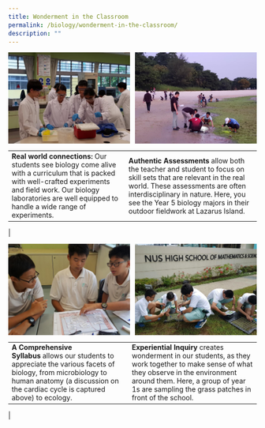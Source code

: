 ```yaml
---
title: Wonderment in the Classroom
permalink: /biology/wonderment-in-the-classroom/
description: ""
---
```

<img src="/images/Biology/Bio%20PhotoWO%201.jpg" style="width:49%" align=left>
<img src="/images/Biology/Bio%20PhotoWO%202.jpg" style="width:49%" align=right>

<br clear="left">

|  |  |
|---|---|
| **Real world connections:** Our students see biology come alive with a curriculum that is packed with well-crafted experiments and field work. Our biology laboratories are well equipped to handle a wide range of experiments. | **Authentic Assessments** allow both the teacher and student to focus on skill sets that are relevant in the real world. These assessments are often interdisciplinary in nature. Here, you see the Year 5 biology majors in their outdoor fieldwork at Lazarus Island. |
|

<img src="/images/Biology/Bio%20PhotoWO%203.jpg" style="width:49%" align=left>
<img src="/images/Biology/Bio%20PhotoWO%204.jpg" style="width:49%" align=right>

<br clear="left">

|  |  |
|---|---|
| **A Comprehensive Syllabus** allows our students to appreciate the various facets of biology, from microbiology to human anatomy (a discussion on the cardiac cycle is captured above) to ecology. | **Experiential Inquiry** creates wonderment in our students, as they work together to make sense of what they observe in the environment around them. Here, a group of year 1s are sampling the grass patches in front of the school. |
|